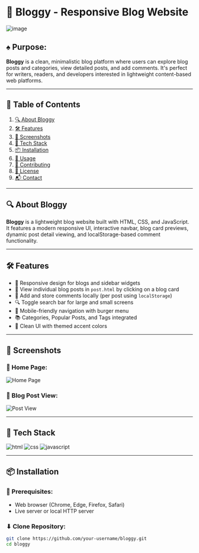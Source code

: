 # 📝 Bloggy - Responsive Blog Website

![image](https://github.com/user-attachments/assets/98f20f27-08fe-4308-a9fa-7aa1b3c49a47)


## ♠️ Purpose:
**Bloggy** is a clean, minimalistic blog platform where users can explore blog posts and categories, view detailed posts, and add comments. It's perfect for writers, readers, and developers interested in lightweight content-based web platforms.

---

## 📖 Table of Contents

1. [🔍 About Bloggy](#about)
2. [🛠 Features](#features)
3. [📸 Screenshots](#screenshots)
4. [🚀 Tech Stack](#techstack)
5. [📦 Installation](#installation)
6. [🔧 Usage](#usage)
7. [🤝 Contributing](#contributing)
8. [📜 License](#license)
9. [📬 Contact](#contact)

---

## <a name="about">🔍 About Bloggy</a>
**Bloggy** is a lightweight blog website built with HTML, CSS, and JavaScript. It features a modern responsive UI, interactive navbar, blog card previews, dynamic post detail viewing, and localStorage-based comment functionality.

---

## <a name="features">🛠 Features</a>

- 📰 Responsive design for blogs and sidebar widgets
- 📄 View individual blog posts in `post.html` by clicking on a blog card
- 💬 Add and store comments locally (per post using `localStorage`)
- 🔍 Toggle search bar for large and small screens
- 📱 Mobile-friendly navigation with burger menu
- 📚 Categories, Popular Posts, and Tags integrated
- 🎨 Clean UI with themed accent colors

---

## <a name="screenshots">📸 Screenshots</a>

### 🧭 Home Page:
![Home Page](![image](https://github.com/user-attachments/assets/50c7da06-7e31-48fc-a7f3-602109bcf1fb)
)

### 📝 Blog Post View:
![Post View](![image](https://github.com/user-attachments/assets/11c7de19-be18-4d02-ab55-bcd68cf95d8b)
)

---

## <a name="techstack">🚀 Tech Stack</a>

<div>
  <img src="https://img.shields.io/badge/HTML5-E34F26.svg?style=for-the-badge&logo=HTML5&logoColor=white" alt="html"/>
  <img src="https://img.shields.io/badge/CSS3-1572B6.svg?style=for-the-badge&logo=css3&logoColor=white" alt="css"/>
  <img src="https://img.shields.io/badge/JavaScript-F7DF1E.svg?style=for-the-badge&logo=javascript&logoColor=black" alt="javascript"/>
</div>

---

## <a name="installation">📦 Installation</a>

### 🔧 Prerequisites:
- Web browser (Chrome, Edge, Firefox, Safari)
- Live server or local HTTP server

### ⬇ Clone Repository:

```bash
git clone https://github.com/your-username/bloggy.git
cd bloggy
